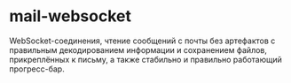 # mail-websocket
WebSocket-соединения, чтение сообщений с почты без артефактов с правильным декодированием информации и сохранением файлов, прикреплённых к письму, а также стабильно и правильно работающий прогресс-бар.
